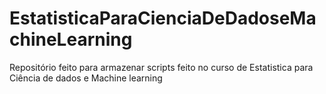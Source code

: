# EstatisticaParaCienciaDeDadoseMachineLearning
Repositório feito para armazenar scripts feito no curso de Estatistica para Ciência de dados e Machine learning
